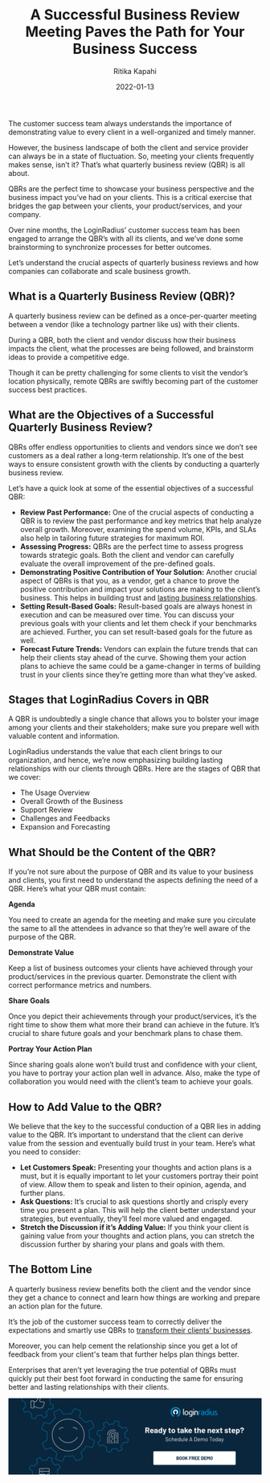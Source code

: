 ﻿---
title: "A Successful Business Review Meeting Paves the Path for Your Business Success"
date: "2022-01-13"
coverImage: "business-review.jpg"
category: ["all"]
featured: false 
author: "Ritika Kapahi"
description: "QBRs are the perfect time to showcase your business perspective and the business impact you’ve had on your clients. This is a critical exercise that bridges the gap between your clients, your product/services, and your company."
metadescription: "Quarterly business reviews are essential for demonstrating value for your clients. Read on to know every aspect of QBRs for overall business success."
metatitle: "Business Review Meeting for Your Business Success"
---

The customer success team always understands the importance of demonstrating value to every client in a well-organized and timely manner. 

However, the business landscape of both the client and service provider can always be in a state of fluctuation. So, meeting your clients frequently makes sense, isn’t it? That’s what quarterly business review (QBR) is all about. 

QBRs are the perfect time to showcase your business perspective and the business impact you’ve had on your clients. This is a critical exercise that bridges the gap between your clients, your product/services, and your company. 

Over nine months, the LoginRadius’ customer success team has been engaged to arrange the QBR’s with all its clients, and we’ve done some brainstorming to synchronize processes for better outcomes. 

Let’s understand the crucial aspects of quarterly business reviews and how companies can collaborate and scale business growth. 


## What is a Quarterly Business Review (QBR)?

A quarterly business review can be defined as a once-per-quarter meeting between a vendor (like a technology partner like us) with their clients. 

During a QBR, both the client and vendor discuss how their business impacts the client, what the processes are being followed, and brainstorm ideas to provide a competitive edge. 

Though it can be pretty challenging for some clients to visit the vendor’s location physically, remote QBRs are swiftly becoming part of the customer success best practices. 


## What are the Objectives of a Successful Quarterly Business Review? 

QBRs offer endless opportunities to clients and vendors since we don’t see customers as a deal rather a long-term relationship. It’s one of the best ways to ensure consistent growth with the clients by conducting a quarterly business review. 

Let’s have a quick look at some of the essential objectives of a successful QBR:



* **Review Past Performance:** One of the crucial aspects of conducting a QBR is to review the past performance and key metrics that help analyze overall growth. Moreover, examining the spend volume, KPIs, and SLAs also help in tailoring future strategies for maximum ROI. 
* **Assessing Progress:** QBRs are the perfect time to assess progress towards strategic goals. Both the client and vendor can carefully evaluate the overall improvement of the pre-defined goals. 
* **Demonstrating Positive Contribution of Your Solution:** Another crucial aspect of QBRs is that you, as a vendor, get a chance to prove the positive contribution and impact your solutions are making to the client’s business. This helps in building trust and [lasting business relationships](https://www.loginradius.com/blog/fuel/customer-relationship-business/). 
* **Setting Result-Based Goals:** Result-based goals are always honest in execution and can be measured over time. You can discuss your previous goals with your clients and let them check if your benchmarks are achieved. Further, you can set result-based goals for the future as well. 
* **Forecast Future Trends:** Vendors can explain the future trends that can help their clients stay ahead of the curve. Showing them your action plans to achieve the same could be a game-changer in terms of building trust in your clients since they’re getting more than what they’ve asked. 


## Stages that LoginRadius Covers in QBR

A QBR is undoubtedly a single chance that allows you to bolster your image among your clients and their stakeholders; make sure you prepare well with valuable content and information. 

LoginRadius understands the value that each client brings to our organization, and hence, we’re now emphasizing building lasting relationships with our clients through QBRs. Here are the stages of QBR that we cover:



* The Usage Overview
* Overall Growth of the Business
* Support Review
* Challenges and Feedbacks
* Expansion and Forecasting


## What Should be the Content of the QBR? 

If you’re not sure about the purpose of QBR and its value to your business and clients, you first need to understand the aspects defining the need of a QBR. Here’s what your QBR must contain: 

**Agenda**

You need to create an agenda for the meeting and make sure you circulate the same to all the attendees in advance so that they’re well aware of the purpose of the QBR. 

**Demonstrate Value**

Keep a list of business outcomes your clients have achieved through your product/services in the previous quarter. Demonstrate the client with correct performance metrics and numbers. 

**Share Goals**

Once you depict their achievements through your product/services, it’s the right time to show them what more their brand can achieve in the future. It’s crucial to share future goals and your benchmark plans to chase them. 

**Portray Your Action Plan**

Since sharing goals alone won’t build trust and confidence with your client, you have to portray your action plan well in advance. Also, make the type of collaboration you would need with the client’s team to achieve your goals. 


## How to Add Value to the QBR?

We believe that the key to the successful conduction of a QBR lies in adding value to the QBR. It’s important to understand that the client can derive value from the session and eventually build trust in your team. Here’s what you need to consider: 



* **Let Customers Speak:** Presenting your thoughts and action plans is a must, but it is equally important to let your customers portray their point of view. Allow them to speak and listen to their opinion, agenda, and further plans. 
* **Ask Questions:** It’s crucial to ask questions shortly and crisply every time you present a plan. This will help the client better understand your strategies, but eventually, they’ll feel more valued and engaged. 
* **Stretch the Discussion if it’s Adding Value:** If you think your client is gaining value from your thoughts and action plans, you can stretch the discussion further by sharing your plans and goals with them. 


## The Bottom Line

A quarterly business review benefits both the client and the vendor since they get a chance to connect and learn how things are working and prepare an action plan for the future. 

It’s the job of the customer success team to correctly deliver the expectations and smartly use QBRs to [transform their clients’ businesses](https://www.loginradius.com/blog/start-with-identity/enterprise-needs-digital-business-transformation-strategy/). 

Moreover, you can help cement the relationship since you get a lot of feedback from your client's team that further helps plan things better. 

Enterprises that aren’t yet leveraging the true potential of QBRs must quickly put their best foot forward in conducting the same for ensuring better and lasting relationships with their clients. 


[![book-a-demo-Consultation](../../assets/book-a-demo-loginradius.png)](https://www.loginradius.com/book-a-demo/)